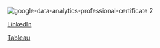 ![google-data-analytics-professional-certificate 2](https://github.com/user-attachments/assets/a5e31e25-daa8-4478-a22e-8a2936bfeff3)


[LinkedIn](https://www.linkedin.com/in/jaymes-byron/)

[Tableau](https://public.tableau.com/app/profile/jaymes.byron/vizzes)
